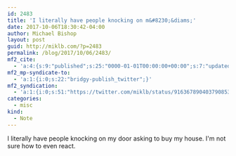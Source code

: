 ```yaml
---
id: 2483
title: 'I literally have people knocking on m&#8230;&diams;'
date: 2017-10-06T18:30:42-04:00
author: Michael Bishop
layout: post
guid: http://miklb.com/?p=2483
permalink: /blog/2017/10/06/2483/
mf2_cite:
  - 'a:4:{s:9:"published";s:25:"0000-01-01T00:00:00+00:00";s:7:"updated";s:25:"0000-01-01T00:00:00+00:00";s:8:"category";a:1:{i:0;s:0:"";}s:6:"author";a:0:{}}'
mf2_mp-syndicate-to:
  - 'a:1:{i:0;s:22:"bridgy-publish_twitter";}'
mf2_syndication:
  - 'a:1:{i:0;s:51:"https://twitter.com/miklb/status/916367890403790853";}'
categories:
  - misc
kind:
  - Note
---
```

I literally have people knocking on my door asking to buy my house. I'm not sure how to even react.